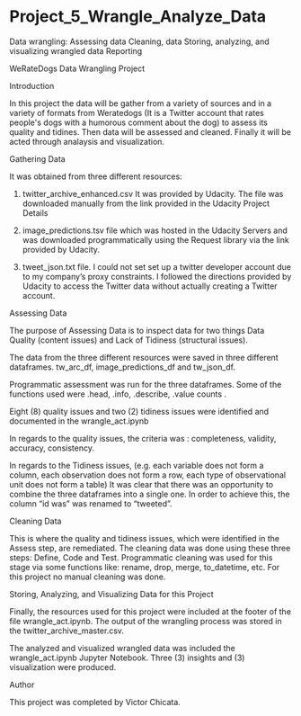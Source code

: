 # Project_5_Wrangle_Analyze_Data
Data wrangling:  Assessing data Cleaning,  data Storing, analyzing, and visualizing  wrangled data Reporting

WeRateDogs Data Wrangling Project

Introduction

In this project the data will be gather from a variety of sources and in a variety of formats from Weratedogs (It is a Twitter account that rates people's dogs with a humorous comment about the dog) to assess its quality and tidines. Then data will be assessed and cleaned. Finally it will be acted through analaysis and visualization.

Gathering Data

It was obtained from three different resources: 

1.    twitter_archive_enhanced.csv  It was provided by Udacity. The file was downloaded manually from the link provided in the Udacity Project Details

2.    image_predictions.tsv file which was hosted in the Udacity Servers and was downloaded programmatically using the Request library via the link provided by Udacity.

3.    tweet_json.txt file. I could not set set up a twitter developer account due to my company’s proxy constraints. I followed the directions provided by Udacity to access the Twitter data without actually creating a Twitter account.

Assessing Data

The purpose of Assessing Data is to inspect data for two things Data Quality (content issues) and Lack of Tidiness (structural issues).

The data from the three different resources were saved in three different dataframes. tw_arc_df, image_predictions_df and tw_json_df. 

Programmatic assessment was run for the three dataframes. Some of the functions used were  .head, .info, .describe, .value counts .

Eight (8) quality issues and two (2) tidiness issues were identified and documented in the wrangle_act.ipynb

In regards to the quality issues, the criteria was : completeness, validity, accuracy, consistency.

In regards to the Tidiness issues, (e.g. each variable does not form a column, each observation does not form a row, each type of observational unit does not form a table) It was clear that there was an opportunity to combine the three dataframes into a single one. In order to achieve this, the column “id was” was renamed to “tweeted”.

Cleaning Data

This is where the quality and tidiness issues, which were identified in the Assess step, are remediated. The cleaning data was done using these three steps: Define, Code and Test. Programmatic cleaning was used for this stage via some functions like: rename, drop, merge, to_datetime, etc. For this project no manual cleaning was done.

Storing, Analyzing, and Visualizing Data for this Project



Finally, the resources used for this project were included at the footer of the file  wrangle_act.ipynb. The output of the wrangling process was stored in the twitter_archive_master.csv. 

The analyzed and visualized wrangled data  was included the wrangle_act.ipynb Jupyter Notebook. Three (3) insights and (3) visualization were produced.

 
Author

This project was completed by Victor Chicata.
